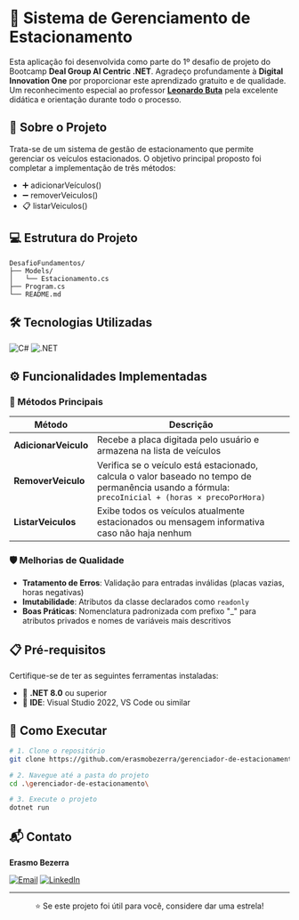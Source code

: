 # 🚗 Sistema de Gerenciamento de Estacionamento

Esta aplicação foi desenvolvida como parte do 1º desafio de projeto do Bootcamp **Deal Group AI Centric .NET**. Agradeço profundamente à **Digital Innovation One** por proporcionar este aprendizado gratuito e de qualidade. Um reconhecimento especial ao professor **[Leonardo Buta](https://www.linkedin.com/in/leonardo-buta/)** pela excelente didática e orientação durante todo o processo.

## 📖 Sobre o Projeto

Trata-se de um sistema de gestão de estacionamento que permite gerenciar os veículos estacionados. O objetivo principal proposto foi completar a implementação de três métodos: 

- ➕ adicionarVeículos()
- ➖ removerVeiculos()
- 📋 listarVeiculos()


## 💻 Estrutura do Projeto

```
DesafioFundamentos/
├── Models/
│   └── Estacionamento.cs
├── Program.cs
└── README.md
```
## 🛠️ Tecnologias Utilizadas

<div>      
  <img alt="C#" src="https://img.shields.io/badge/C%23-239120?logo=c-sharp&logoColor=white&style=for-the-badge" />
  <img alt=".NET" src="https://img.shields.io/badge/.NET-5C2D91?logo=.net&logoColor=white&style=for-the-badge" />  
</div>  


## ⚙️ Funcionalidades Implementadas
### 🔧 Métodos Principais

| Método | Descrição |
|--------|-----------|
| **AdicionarVeiculo** | Recebe a placa digitada pelo usuário e armazena na lista de veículos |
| **RemoverVeiculo** | Verifica se o veículo está estacionado, calcula o valor baseado no tempo de permanência usando a fórmula: `precoInicial + (horas × precoPorHora)` |
| **ListarVeiculos** | Exibe todos os veículos atualmente estacionados ou mensagem informativa caso não haja nenhum |

### 🛡️ Melhorias de Qualidade

- **Tratamento de Erros**: Validação para entradas inválidas (placas vazias, horas negativas)
- **Imutabilidade**: Atributos da classe declarados como `readonly`
- **Boas Práticas**: Nomenclatura padronizada com prefixo "_" para atributos privados e nomes de variáveis mais descritivos

## 📋 Pré-requisitos

Certifique-se de ter as seguintes ferramentas instaladas:

- 🔹 **.NET 8.0** ou superior
- 🔹 **IDE**: Visual Studio 2022, VS Code ou similar

## 🚀 Como Executar

```bash
# 1. Clone o repositório
git clone https://github.com/erasmobezerra/gerenciador-de-estacionamento.git

# 2. Navegue até a pasta do projeto
cd .\gerenciador-de-estacionamento\

# 3. Execute o projeto
dotnet run
```
## 📬 Contato

<div align="left">

**Erasmo Bezerra**

[![Email](https://img.shields.io/badge/Email-D14836?style=for-the-badge&logo=gmail&logoColor=white)](mailto:erasmo.ads.tech@gmail.com)
[![LinkedIn](https://img.shields.io/badge/LinkedIn-0077B5?style=for-the-badge&logo=linkedin&logoColor=white)](https://www.linkedin.com/in/erasmobezerra/)

</div>

---

<div align="center">
  <p>⭐ Se este projeto foi útil para você, considere dar uma estrela!</p>
</div>
